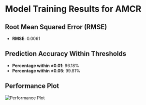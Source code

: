 # Model Training Results for AMCR

## Root Mean Squared Error (RMSE)
- **RMSE**: 0.0061

## Prediction Accuracy Within Thresholds
- **Percentage within ±0.01**: 96.18%
- **Percentage within ±0.05**: 99.81%

## Performance Plot
![Performance Plot](../imgs/AMCR.png)
